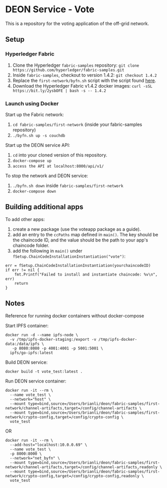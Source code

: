 # DEON Service - Vote
This is a repository for the voting application of the off-grid network.

## Setup

### Hyperledger Fabric

1. Clone the Hyperledger `fabric-samples` repository:
```git clone https://github.com/hyperledger/fabric-samples.git```
2. Inside `fabric-samples`, checkout to version 1.4.2:
```git checkout 1.4.2```
3. Replace the `first-network/byfn.sh` script with the script found [here](https://github.com/off-grid-block/off-grid-net/blob/master/cyfn.sh).
4. Download the Hyperledger Fabric v1.4.2 docker images:
```curl -sSL https://bit.ly/2ysbOFE | bash -s -- 1.4.2```

### Launch using Docker

Start up the Fabric network:
1. ```cd fabric-samples/first-network``` (inside your fabric-samples repository)
2. ```./byfn.sh up -s couchdb```

Start up the DEON service API:
1. ```cd``` into your cloned version of this repository.
2. ```docker-compose up```
3. ```access the API at localhost:8000/api/v1/```

To stop the network and DEON service:
1. ```./byfn.sh down``` inside ```fabric-samples/first-network```
2. ```docker-compose down```

## Building additional apps

To add other apps: 

1. create a new package (use the voteapp package as a guide).
2. add an entry to the `ccPaths` map defined in `main()`. The key should be the chaincode ID, and the value should be the path to your app's chaincode folder.
3. add the following in `main()` under `fSetup.ChainCodeInstallationInstantiation("vote")`:
```
err = fSetup.ChainCodeInstallationInstantiation(yourchaincodeID)
if err != nil {
	fmt.Printf("Failed to install and instantiate chaincode: %v\n", err)
	return
}
```

## Notes

Reference for running docker containers without docker-compose

Start IPFS container:
```
docker run -d --name ipfs-node \
  -v /tmp/ipfs-docker-staging:/export -v /tmp/ipfs-docker-data:/data/ipfs \
   -p 8080:8080 -p 4001:4001 -p 5001:5001 \
  ipfs/go-ipfs:latest
```

Build DEON service:
```
docker build -t vote_test:latest .
```

Run DEON service container:
```
docker run -it --rm \
  --name vote_test \
  --network="host" \
  --mount type=bind,source=/Users/brianli/deon/fabric-samples/first-network/channel-artifacts,target=/config/channel-artifacts \
  --mount type=bind,source=/Users/brianli/deon/fabric-samples/first-network/crypto-config,target=/config/crypto-config \
  vote_test
```

OR

```
docker run -it --rm \
  --add-host="localhost:10.0.0.69" \
  --name vote_test \
  -p 8000:8000 \
  --network="net_byfn" \
  --mount type=bind,source=/Users/brianli/deon/fabric-samples/first-network/channel-artifacts,target=/config/channel-artifacts,readonly \
  --mount type=bind,source=/Users/brianli/deon/fabric-samples/first-network/crypto-config,target=/config/crypto-config,readonly \
  vote_test
```